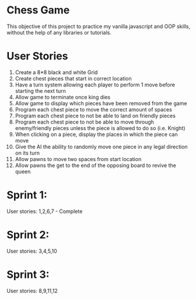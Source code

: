 # Chess Game

This objective of this project to practice my vanilla javascript and OOP skills, without the help of any libraries or tutorials.

# User Stories
1. Create a 8*8 black and white Grid
2. Create chest pieces that start in correct location
3. Have a turn system allowing each player to perform 1 move before starting the next turn
4. Allow game to terminate once king dies
5. Allow game to display which pieces have been removed from the game
6. Program each chest piece to move the correct amount of spaces
7. Program each chest piece to not be able to land on friendly pieces
8. Program each chest piece to not be able to move through enemy/friendly pieces unless the piece is allowed to do so (i.e. Knight)
9. When clicking on a piece, display the places in which the piece can move
10. Give the AI the ability to randomly move one piece in any legal direction on its turn
11. Allow pawns to move two spaces from start location
12. Allow pawns the get to the end of the opposing board to revive the queen


# Sprint 1:
  User stories: 1,2,6,7 - Complete
# Sprint 2:
  User stories: 3,4,5,10
# Sprint 3:
  User stories: 8,9,11,12


